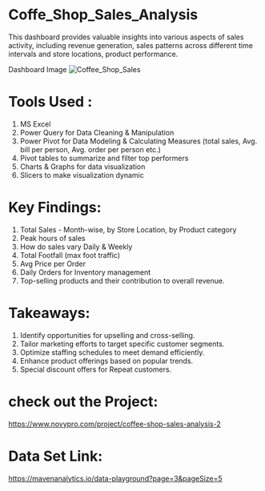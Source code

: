 # Coffe_Shop_Sales_Analysis
This dashboard provides valuable insights into various aspects of sales activity, including revenue generation, sales patterns across different time intervals and store locations, product performance. 

Dashboard Image
![Coffee_Shop_Sales](https://github.com/arunsingh8/Coffe_Shop_Sales_Analysis/assets/112901373/1582fa98-03d7-4bbc-bfb8-25dc6edeab26)

# Tools Used :
1. MS Excel
2. Power Query for Data Cleaning & Manipulation
3. Power Pivot for Data Modeling & Calculating Measures (total sales, Avg. bill per person, Avg. order per person etc.)
4. Pivot tables to summarize and filter top performers
5. Charts & Graphs for data visualization
6. Slicers to make visualization dynamic

# Key Findings:
1. Total Sales - Month-wise, by Store Location, by Product category
2. Peak hours of sales
3. How do sales vary Daily & Weekly
4. Total Footfall (max foot traffic)
5. Avg Price per Order
6. Daily Orders for Inventory management
7. Top-selling products and their contribution to overall revenue.

# Takeaways:
1. Identify opportunities for upselling and cross-selling.
2. Tailor marketing efforts to target specific customer segments.
3. Optimize staffing schedules to meet demand efficiently.
4. Enhance product offerings based on popular trends.
5. Special discount offers for Repeat customers.

# check out the Project:
https://www.novypro.com/project/coffee-shop-sales-analysis-2

# Data Set Link:
https://mavenanalytics.io/data-playground?page=3&pageSize=5
